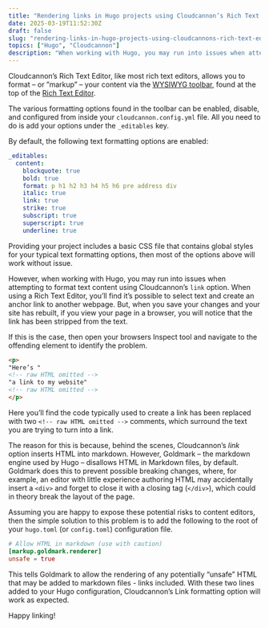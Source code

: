 ```yaml
---
title: "Rendering links in Hugo projects using Cloudcannon’s Rich Text Editor"
date: 2025-03-19T11:52:30Z
draft: false
slug: "rendering-links-in-hugo-projects-using-cloudcannons-rich-text-editor"
topics: ["Hugo", "Cloudcannon"]
description: "When working with Hugo, you may run into issues when attempting to format text content using Cloudcannon’s ink option. This post provides a solution."
---
```


Cloudcannon’s Rich Text Editor, like most rich text editors, allows you to format – or ”markup” – your content via the [WYSIWYG toolbar](https://cloudcannon.com/documentation/articles/rich-text-editor-reference/#wysiwyg-toolbar), found at the top of the [Rich Text Editor](https://cloudcannon.com/documentation/articles/what-are-rich-text-editors/).

The various formatting options found in the toolbar can be enabled, disable, and configured from inside your `cloudcannon.config.yml` file. All you need to do is add your options under the `_editables` key. 

By default, the following text formatting options are enabled:

```yaml
_editables:
  content:
    blockquote: true
    bold: true
    format: p h1 h2 h3 h4 h5 h6 pre address div
    italic: true
    link: true
    strike: true
    subscript: true
    superscript: true
    underline: true
```

Providing your project includes a basic CSS file that contains global styles for your typical text formatting options, then most of the options above will work without issue.

However, when working with Hugo, you may run into issues when attempting to format text content using Cloudcannon’s `link` option. When using a Rich Text Editor, you’ll find it’s possible to select text and create an anchor link to another webpage. But, when you save your changes and your site has rebuilt, if you view your page in a browser, you will notice that the link has been stripped from the text. 

If this is the case, then open your browsers Inspect tool and navigate to the offending element to identify the problem. 

```html
<p>
"Here’s "
<!-- raw HTML omitted -->
"a link to my website"
<!-- raw HTML omitted -->
</p>
```

Here you’ll find the code typically used to create a link has been replaced with two `<!-- raw HTML omitted -->` comments, which surround the text you are trying to turn into a link. 

The reason for this is because, behind the scenes, Cloudcannon’s *link* option inserts HTML into markdown. However, Goldmark – the markdown engine used by Hugo – disallows HTML in Markdown files, by default. Goldmark does this to prevent possible breaking changes, where, for example, an editor with little experience authoring HTML may accidentally insert a `<div>` and forget to close it with a closing tag (`</div>`), which could in theory break the layout of the page.

Assuming you are happy to expose these potential risks to content editors, then the simple solution to this problem is to add the following to the root of your `hugo.toml` (or `config.toml`) configuration file.

```toml
# Allow HTML in markdown (use with caution)
[markup.goldmark.renderer]
unsafe = true
```

This tells Goldmark to allow the rendering of any potentially “unsafe” HTML that may be added to markdown files - links included. With these two lines added to your Hugo configuration, Cloudcannon’s Link formatting option will work as expected. 

Happy linking!